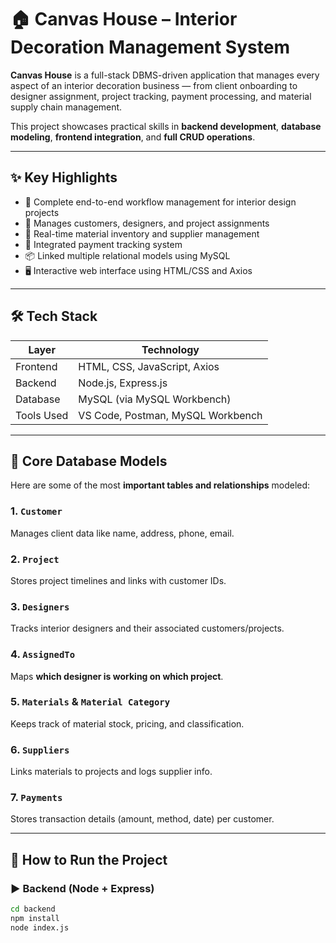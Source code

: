 
# 🏠 Canvas House – Interior Decoration Management System

**Canvas House** is a full-stack DBMS-driven application that manages every aspect of an interior decoration business — from client onboarding to designer assignment, project tracking, payment processing, and material supply chain management.

This project showcases practical skills in **backend development**, **database modeling**, **frontend integration**, and **full CRUD operations**.

---

## ✨ Key Highlights

- 🔁 Complete end-to-end workflow management for interior design projects
- 👥 Manages customers, designers, and project assignments
- 🧱 Real-time material inventory and supplier management
- 💸 Integrated payment tracking system
- 📦 Linked multiple relational models using MySQL
- 🖥️ Interactive web interface using HTML/CSS and Axios

---

## 🛠️ Tech Stack

| Layer        | Technology         |
|--------------|--------------------|
| Frontend     | HTML, CSS, JavaScript, Axios |
| Backend      | Node.js, Express.js |
| Database     | MySQL (via MySQL Workbench) |
| Tools Used   | VS Code, Postman, MySQL Workbench |

---

## 📐 Core Database Models

Here are some of the most **important tables and relationships** modeled:

### 1. `Customer`  
Manages client data like name, address, phone, email.

### 2. `Project`  
Stores project timelines and links with customer IDs.

### 3. `Designers`  
Tracks interior designers and their associated customers/projects.

### 4. `AssignedTo`  
Maps **which designer is working on which project**.

### 5. `Materials` & `Material Category`  
Keeps track of material stock, pricing, and classification.

### 6. `Suppliers`  
Links materials to projects and logs supplier info.

### 7. `Payments`  
Stores transaction details (amount, method, date) per customer.

---

## 🚀 How to Run the Project

### ▶️ Backend (Node + Express)
```bash
cd backend
npm install
node index.js
